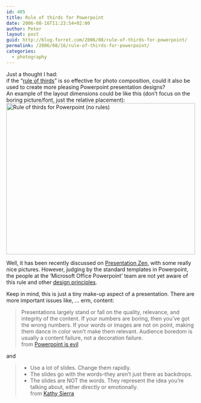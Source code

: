```yaml
---
id: 405
title: Rule of thirds for Powerpoint
date: 2006-08-16T11:23:54+02:00
author: Peter
layout: post
guid: http://blog.forret.com/2006/08/rule-of-thirds-for-powerpoint/
permalink: /2006/08/16/rule-of-thirds-for-powerpoint/
categories:
  - photography
---
```

Just a thought I had:  
if the &#8220;[rule of thirds](http://en.wikipedia.org/wiki/Rule_of_thirds)&#8221; is so effective for photo composition, could it also be used to create more pleasing Powerpoint presentation designs?  
An example of the layout dimensions could be like this (don&#8217;t focus on the boring picture/font, just the relative placement):  
[<img  src="http://static.flickr.com/78/216743931_779594cb56.jpg" width="500" height="400" alt="Rule of thirds for Powerpoint (no rules)" />](http://www.flickr.com/photos/pforret/216743931/ "Photo Sharing")

Well, it has been recently discussed on [Presentation Zen](http://presentationzen.blogs.com/presentationzen/2006/06/the_power_of_th.html), with some really nice pictures. However, judging by the standard templates in Powerpoint, the people at the &#8216;Microsoft Office Powerpoint&#8217; team are not yet aware of this rule and other [design principles](http://www.digital-web.com/articles/principles_of_design/).

Keep in mind, this is just a tiny make-up aspect of a presentation. There are more important issues like, &#8230; erm, content:

> Presentations largely stand or fall on the quality, relevance, and integrity of the content. If your numbers are boring, then you&#8217;ve got the wrong numbers. If your words or images are not on point, making them dance in color won&#8217;t make them relevant. Audience boredom is usually a content failure, not a decoration failure.  
> from [Powerpoint is evil](http://www.wired.com/wired/archive/11.09/ppt2.html)

and

> * Use a lot of slides. Change them rapidly.  
> * The slides go with the words&#8211;they aren&#8217;t just there as backdrops.  
> * The slides are NOT the words. They represent the idea you&#8217;re talking about, either directly or emotionally.  
> from [Kathy Sierra](http://headrush.typepad.com/creating_passionate_users/2006/07/a_few_more_pres.html)